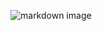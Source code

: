 ![markdown image](https://repository-images.githubusercontent.com/138594823/a91ab200-586d-11ea-971b-49617147d94e)
